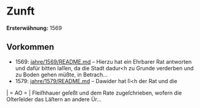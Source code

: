 # Zunft

**Ersterwähnung:** 1569

## Vorkommen
- 1569: [jahre/1569/README.md](../jahre/1569/README.md) – Hierzu hat ein
Ehrbarer Rat antworten und dafür bitten laſſen, da die
Stadt dadur<h zu Grunde verderben und zu Boden gehen
müßte, in Betrach...
- 1579: [jahre/1579/README.md](../jahre/1579/README.md) – Dawider hat ſi<h der Rat und die


|
= AO = |
Fleiſhhauer geſeßt und dem Rate zugeſchrieben, wofern
die Oſterſelder das Läſtern an andere Ür...

